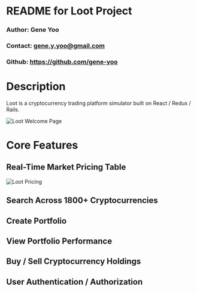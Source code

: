 # README for Loot Project
### Author: Gene Yoo
### Contact: gene.y.yoo@gmail.com
### Github: <a href="https://github.com/gene-yoo">https://github.com/gene-yoo</a>

# Description
Loot is a cryptocurrency trading platform simulator built on React / Redux / Rails.
<div width='500px' height='500px'><img src="https://i.imgur.com/nu7eyph.png" alt="Loot Welcome Page"></div>

# Core Features

## Real-Time Market Pricing Table
<div width='100%'><img src="./gifs/test-price.gif" alt="Loot Pricing"></div>

## Search Across 1800+ Cryptocurrencies

## Create Portfolio

## View Portfolio Performance

## Buy / Sell Cryptocurrency Holdings

## User Authentication / Authorization
